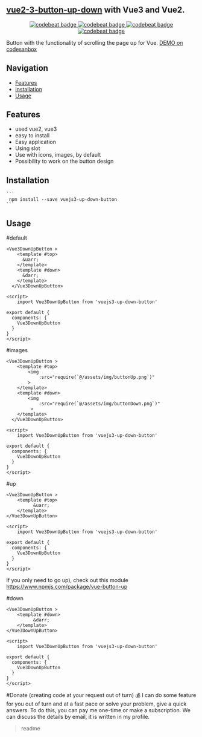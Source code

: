 <snippet>
  <content>
  
##  [vue2-3-button-up-down](https://github.com/AlexeyZelenko/vue3_typescript/tree/master/src/vue-button-up) with Vue3 and Vue2.

<p align="center">
    <a href="https://www.npmjs.com/package/vue-button-up">
      <img alt="codebeat badge" src="https://img.shields.io/badge/version-1.0.5%20-44cc11.svg" />
    </a>
    <a href="https://www.npmjs.com/package/tiptap-vuetify">
      <img alt="codebeat badge" src="https://img.shields.io/badge/license-ISC%20-44cc11.svg" />
    </a>
    <a href="https://standardjs.com/">
      <img alt="codebeat badge" src="https://badgen.net/badge/code%20style/standard/f2a" />
    </a>
    <a href="https://www.npmjs.com/package/tiptap-vuetify">
      <img alt="codebeat badge" src="https://img.shields.io/badge/size-15%20kB-44cc11.svg" />
    </a>
  </p>
  
  Button with the functionality of scrolling the page up for Vue.
  [DEMO on codesanbox](https://codesandbox.io/s/vuejs3-up-down-button-s7j80?file=/src/App.vue)
  
  ## Navigation  
  <!-- TOC -->
  
  - [Features](#features)
  - [Installation](#installation)
  - [Usage](#Usage)
  <!-- /TOC -->
  
  ## Features
  
  - used vue2, vue3
  - easy to install
  - Easy application
  - Using slot
  - Use with icons, images, by default
  - Possibility to work on the button design
 
  
  ## Installation
  
    ```
     npm install --save vuejs3-up-down-button
    ```

## Usage
 #default
```
<Vue3DownUpButton >
    <template #top>
      &uarr;
    </template>
    <template #down>
      &darr;
    </template>
  </Vue3DownUpButton>

<script>
    import Vue3DownUpButton from 'vuejs3-up-down-button'
    
export default {
  components: {
    Vue3DownUpButton
  }
}
</script>
``` 
 #images
```
<Vue3DownUpButton >
    <template #top>
        <img
            :src="require(`@/assets/img/buttonUp.png`)"
        >
    </template>
    <template #down>
        <img
            :src="require(`@/assets/img/buttonDown.png`)"
         >
    </template>
  </Vue3DownUpButton>

<script>
    import Vue3DownUpButton from 'vuejs3-up-down-button'
    
export default {
  components: {
    Vue3DownUpButton
  }
}
</script>
```
#up
```
<Vue3DownUpButton >
    <template #top>
          &uarr;
    </template>
</Vue3DownUpButton>

<script>
    import Vue3DownUpButton from 'vuejs3-up-down-button'
    
export default {
  components: {
    Vue3DownUpButton
  }
}
</script>
```
If you only need to go up), check out this module
https://www.npmjs.com/package/vue-button-up

#down
```
<Vue3DownUpButton >
    <template #down>
          &darr;
    </template>
</Vue3DownUpButton>

<script>
    import Vue3DownUpButton from 'vuejs3-up-down-button'
    
export default {
  components: {
    Vue3DownUpButton
  }
}
</script>
```
#Donate (creating code at your request out of turn)
💰 I can do some feature for you out of turn and at a fast pace or solve your problem, give a quick answers. To do this, you can pay me one-time or make a subscription. We can discuss the details by email, it is written in my profile.
></content>
><tabTrigger>readme</tabTrigger>
</snippet>